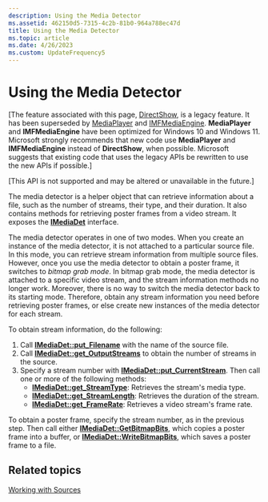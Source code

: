 ```yaml
---
description: Using the Media Detector
ms.assetid: 462150d5-7315-4c2b-81b0-964a788ec47d
title: Using the Media Detector
ms.topic: article
ms.date: 4/26/2023
ms.custom: UpdateFrequency5
---
```


# Using the Media Detector

\[The feature associated with this page, [DirectShow](/windows/win32/directshow/directshow), is a legacy feature. It has been superseded by [MediaPlayer](/uwp/api/Windows.Media.Playback.MediaPlayer) and [IMFMediaEngine](/windows/win32/api/mfmediaengine/nn-mfmediaengine-imfmediaengine). **MediaPlayer** and **IMFMediaEngine** have been optimized for Windows 10 and Windows 11. Microsoft strongly recommends that new code use **MediaPlayer** and **IMFMediaEngine** instead of **DirectShow**, when possible. Microsoft suggests that existing code that uses the legacy APIs be rewritten to use the new APIs if possible.\]

\[This API is not supported and may be altered or unavailable in the future.\]

The media detector is a helper object that can retrieve information about a file, such as the number of streams, their type, and their duration. It also contains methods for retrieving poster frames from a video stream. It exposes the [**IMediaDet**](imediadet.md) interface.

The media detector operates in one of two modes. When you create an instance of the media detector, it is not attached to a particular source file. In this mode, you can retrieve stream information from multiple source files. However, once you use the media detector to obtain a poster frame, it switches to *bitmap grab mode*. In bitmap grab mode, the media detector is attached to a specific video stream, and the stream information methods no longer work. Moreover, there is no way to switch the media detector back to its starting mode. Therefore, obtain any stream information you need before retrieving poster frames, or else create new instances of the media detector for each stream.

To obtain stream information, do the following:

1.  Call [**IMediaDet::put\_Filename**](imediadet-put-filename.md) with the name of the source file.
2.  Call [**IMediaDet::get\_OutputStreams**](imediadet-get-outputstreams.md) to obtain the number of streams in the source.
3.  Specify a stream number with [**IMediaDet::put\_CurrentStream**](imediadet-put-currentstream.md). Then call one or more of the following methods:
    -   [**IMediaDet::get\_StreamType**](imediadet-get-streamtype.md): Retrieves the stream's media type.
    -   [**IMediaDet::get\_StreamLength**](imediadet-get-streamlength.md): Retrieves the duration of the stream.
    -   [**IMediaDet::get\_FrameRate**](imediadet-get-framerate.md): Retrieves a video stream's frame rate.

To obtain a poster frame, specify the stream number, as in the previous step. Then call either [**IMediaDet::GetBitmapBits**](imediadet-getbitmapbits.md), which copies a poster frame into a buffer, or [**IMediaDet::WriteBitmapBits**](imediadet-writebitmapbits.md), which saves a poster frame to a file.

## Related topics

<dl> <dt>

[Working with Sources](working-with-sources.md)
</dt> </dl>

 

 



